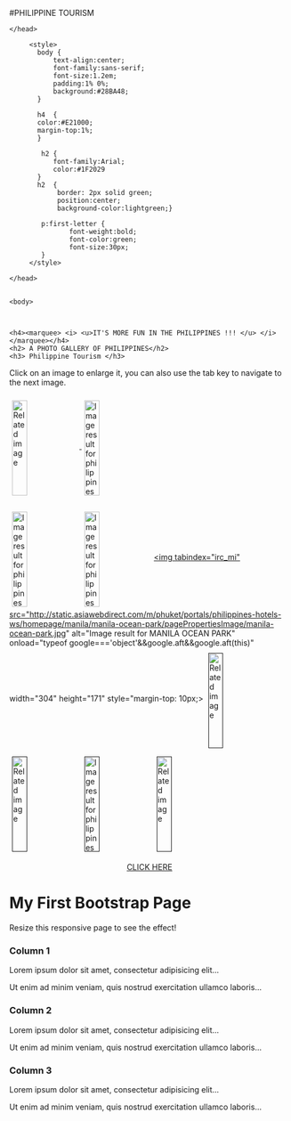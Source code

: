 #PHILIPPINE TOURISM
<!DOCTYPE html>
<html>
    <head>
	<title> Kristine </title>
  <meta charset="utf-8">
  <meta name="viewport" content="width=device-width, initial-scale=1">
  <link rel="stylesheet" href="https://maxcdn.bootstrapcdn.com/bootstrap/3.3.7/css/bootstrap.min.css">
  <script src="https://ajax.googleapis.com/ajax/libs/jquery/3.3.1/jquery.min.js"></script>
  <script src="https://maxcdn.bootstrapcdn.com/bootstrap/3.3.7/js/bootstrap.min.js"></script>

	</head>

		 <style>
		   body {
		       text-align:center;
		       font-family:sans-serif;
		       font-size:1.2em;
		       padding:1% 0%;
		       background:#28BA48;
		   }

		   h4  {
		   color:#E21000;
		   margin-top:1%;
		   }

            h2 {
			   font-family:Arial;
			   color:#1F2029
           }
		   h2  {
		        border: 2px solid green;
				position:center;
				background-color:lightgreen;}

			p:first-letter {
			       font-weight:bold;
				   font-color:green;
				   font-size:30px;
			}
		 </style>

    </head>


	<body>



	<h4><marquee> <i> <u>IT'S MORE FUN IN THE PHILIPPINES !!! </u> </i></marquee></h4>
	<h2> A PHOTO GALLERY OF PHILIPPINES</h2>
    <h3> Philippine Tourism </h3>


<p>Click on an image to enlarge it, you can also use the tab key to navigate to the next image.</p>







<style>

      img {
		      width: 23%;
		      margin:1%;		     		 
		      vertical-align:middle;
			  transition:all 2s, transform .5s,
			  box-shadow .5s;

		   }
	   img:hover {
		        box-shadow:6px 6px 200px
				rgba (0,0,0,.6);
				transform:scale(1.02);
			}
	   img:focus {
			box-shadow: 12px 12px 25px rgba {0,0,0,.7);
			width:938%;
			transform:none;

		   }
		   h1 {color:#FFDD44;
		       border-bottom: 5px;
           }

</style>
<a href="https://www.princesagardenisland.com" title="PRINCESA GARDEN ISLAND"> <img tabindex="irc_mi" src="https://i.travelapi.com/hotels/9000000/8770000/8762700/8762633/8762633_148_z.jpg" alt="Related image" onload="typeof google==='object'&amp;&amp;google.aft&amp;&amp;google.aft(this)" width="304" height="171" style="margin-top: 10px;"> </img></a>
<a href="https://www.bohol.ph/article6.html" title="CHOCOLATE HILLS"> <img tabindex="irc_mi" src="https://kittelsoncarpo.com/wp-content/uploads/2010/06/Chocolate_Hills_overview.jpg" onload="typeof google==='object'&amp;&amp;google.aft&amp;&amp;google.aft(this)" width="304" height="171" style="margin-top: 10px;" alt="Image result for philippines tourism"></img></a>

<a href="https://www.cnn.com/2018/04/04/asia/philippines-duterte-boracay-shutdown-intl/index.html" title="BORACAY BEACH"><img tabindex="irc_mi" src="http://faq.ph/wp-content/uploads/2015/10/12178197_10154376879183146_1061416062_n.jpg" onload="typeof google==='object'&amp;&amp;google.aft&amp;&amp;google.aft(this)" width="304" height="171" style="margin-top: 10px;" alt="Image result for philippines tourism"></img></a>
<a href="https://en.wikipedia.org/wiki/Mayon" title="MAYON VOLCANO"> <img tabindex="irc_mi" src="http://www.travelnewsdigest.in/wp-content/uploads/2013/04/island-Philippines.jpg" onload="typeof google==='object'&amp;&amp;google.aft&amp;&amp;google.aft(this)" width="304" height="171" style="margin-top: 10px;" alt="Image result for philippines tourism"></img></a>
<a href="https://www.manilaoceanpark.com/" title="OCEAN PARK"> <img tabindex="irc_mi" src="http://static.asiawebdirect.com/m/phuket/portals/philippines-hotels-ws/homepage/manila/manila-ocean-park/pagePropertiesImage/manila-ocean-park.jpg" alt="Image result for MANILA OCEAN PARK" onload="typeof google==='object'&amp;&amp;google.aft&amp;&amp;google.aft(this)" width="304" height="171" style="margin-top: 10px;></img></a>
<a href=""> <img tabindex="irc_mi" src="http://elita-tur.ru/uploads/image/%D1%84%D0%B8%D0%BB%D0%BB%D0%B8%D0%BF2.jpg" onload="typeof google==='object'&amp;&amp;google.aft&amp;&amp;google.aft(this)" width="304" height="171" style="margin-top: 10px;" alt="Related image"></img></a>
<a href=""> <img tabindex="irc_mi" src="http://www.vengavalevamos.com/wp-content/uploads/2015/12/boracay-cottage.jpg" onload="typeof google==='object'&amp;&amp;google.aft&amp;&amp;google.aft(this)" width="304" height="171" style="margin-top: 10px;" alt="Related image"></img></a>
<a href=""> <img tabindex="irc_mi" src="https://images.summitmedia-digital.com/preview/images/2017/04/12/humaNM.jpg" onload="typeof google==='object'&amp;&amp;google.aft&amp;&amp;google.aft(this)" width="304" height="171" style="margin-top: 10px;" alt="Image result for philippines tourism"></img></a>
<a href=""> <img tabindex="irc_mi" src="https://wp-assets.dotproperty-kh.com/wp-content/uploads/sites/2/2016/05/15121646/Baguio-11.jpg" alt="Related image" onload="typeof google==='object'&amp;&amp;google.aft&amp;&amp;google.aft(this)" width="304" height="171" style="margin-top: 10px;"></img></a>
<a href="http://experiencephilippines.org/" title=" PHILIPPINE TOURISM"> <center> CLICK HERE </center> </a>





<div class="jumbotron text-center">
  <h1>My First Bootstrap Page</h1>
  <p>Resize this responsive page to see the effect!</p>
</div>

<div class="container">
  <div class="row">
    <div class="col-sm-4">
      <h3>Column 1</h3>
      <p>Lorem ipsum dolor sit amet, consectetur adipisicing elit...</p>
      <p>Ut enim ad minim veniam, quis nostrud exercitation ullamco laboris...</p>
    </div>
    <div class="col-sm-4">
      <h3>Column 2</h3>
      <p>Lorem ipsum dolor sit amet, consectetur adipisicing elit...</p>
      <p>Ut enim ad minim veniam, quis nostrud exercitation ullamco laboris...</p>
    </div>
    <div class="col-sm-4">
      <h3>Column 3</h3>        
      <p>Lorem ipsum dolor sit amet, consectetur adipisicing elit...</p>
      <p>Ut enim ad minim veniam, quis nostrud exercitation ullamco laboris...</p>
    </div>
  </div>
</div>


</body>
</html>
